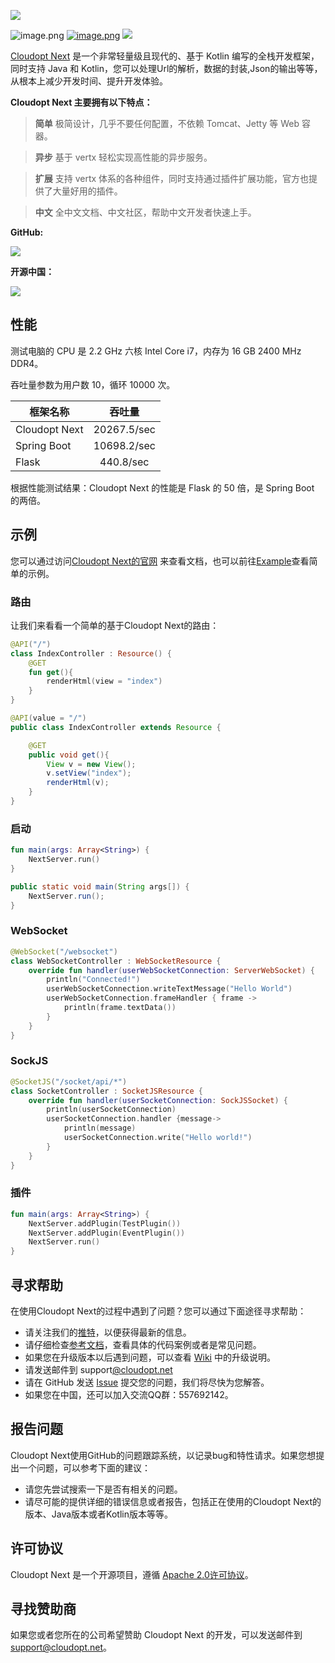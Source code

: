 ![](https://cdn.nlark.com/yuque/0/2020/svg/85774/1595148637950-b36f1541-1dd2-4732-bf5b-55a051782f21.svg#align=left&display=inline&height=50&margin=%5Bobject%20Object%5D&originHeight=132&originWidth=469&size=0&status=done&style=none&width=176)

![image.png](https://cdn.nlark.com/yuque/0/2020/png/85774/1596081097483-df48c14a-e8c6-4e49-98b7-88ec5334308c.png#align=left&display=inline&height=20&margin=%5Bobject%20Object%5D&name=image.png&originHeight=20&originWidth=98&size=2011&status=done&style=none&width=98) [![image.png](https://cdn.nlark.com/yuque/0/2020/png/85774/1596081503933-8696c94f-517e-4913-88f9-94cfb199f2f8.png#align=left&display=inline&height=20&margin=%5Bobject%20Object%5D&name=image.png&originHeight=20&originWidth=110&size=1557&status=done&style=none&width=110)](https://github.com/vert-x3/vertx-awesome) [![](https://cdn.nlark.com/yuque/0/2020/svg/85774/1596081628915-65fb4c2a-8aa6-432b-b13a-cf0f0193333e.svg#align=left&display=inline&height=20&margin=%5Bobject%20Object%5D&originHeight=20&originWidth=102&size=0&status=done&style=none&width=102)](https://github.com/KotlinBy/awesome-kotlin)

[Cloudopt Next](https://next.cloudopt.net/) 是一个非常轻量级且现代的、基于 Kotlin 编写的全栈开发框架，同时支持 Java 和
Kotlin，您可以处理Url的解析，数据的封装,Json的输出等等，从根本上减少开发时间、提升开发体验。

**Cloudopt Next 主要拥有以下特点：**


> **简单** 极简设计，几乎不要任何配置，不依赖 Tomcat、Jetty 等 Web 容器。



> **异步** 基于 vertx 轻松实现高性能的异步服务。



> **扩展** 支持 vertx 体系的各种组件，同时支持通过插件扩展功能，官方也提供了大量好用的插件。



> **中文** 全中文文档、中文社区，帮助中文开发者快速上手。



**GitHub:**

[![](https://cdn.nlark.com/yuque/0/2020/svg/85774/1596080492080-3dd8a1af-e65f-400b-a85a-23b70f5009a9.svg#align=left&display=inline&height=193&margin=%5Bobject%20Object%5D&originHeight=193&originWidth=442&size=0&status=done&style=none&width=442)](https://github.com/cloudoptlab/cloudopt-next)

**开源中国：**

![](https://cdn.nlark.com/yuque/0/2020/svg/85774/1596079972214-d0c5ce4d-3031-4b8f-9b96-0083f085e73e.svg#align=left&display=inline&height=257&margin=%5Bobject%20Object%5D&originHeight=324&originWidth=600&size=0&status=done&style=none&width=475)
[
](https://gitee.com/cloudopt/cloudopt-next)

## 性能

测试电脑的 CPU 是 2.2 GHz 六核 Intel Core i7，内存为 16 GB 2400 MHz DDR4。

吞吐量参数为用户数 10，循环 10000 次。

| 框架名称 | 吞吐量 |
| --- | :---: |
| Cloudopt Next | 20267.5/sec |
| Spring Boot | 10698.2/sec |
| Flask | 440.8/sec |

根据性能测试结果：Cloudopt Next 的性能是 Flask 的 50 倍，是 Spring Boot 的两倍。

## 示例

您可以通过访问[Cloudopt Next的官网](https://next.cloudopt.net)
来查看文档，也可以前往[Example](https://github.com/cloudoptlab/cloudopt-next-example)查看简单的示例。

### 路由

让我们来看看一个简单的基于Cloudopt Next的路由：

```kotlin
@API("/")
class IndexController : Resource() {
    @GET
    fun get(){
        renderHtml(view = "index")
    }
}
```

```java
@API(value = "/")
public class IndexController extends Resource {

    @GET
    public void get(){
        View v = new View();
        v.setView("index");
        renderHtml(v);
    }
}
```

### 启动

```kotlin
fun main(args: Array<String>) {
    NextServer.run()
}
```

```java
public static void main(String args[]) { 
    NextServer.run();
}
```

### WebSocket

```kotlin
@WebSocket("/websocket")
class WebSocketController : WebSocketResource {
    override fun handler(userWebSocketConnection: ServerWebSocket) {
        println("Connected!")
        userWebSocketConnection.writeTextMessage("Hello World")
        userWebSocketConnection.frameHandler { frame ->
            println(frame.textData())
        }
    }
}
```

### SockJS

```kotlin
@SocketJS("/socket/api/*")
class SocketController : SocketJSResource {
    override fun handler(userSocketConnection: SockJSSocket) {
        println(userSocketConnection)
        userSocketConnection.handler {message->
            println(message)
            userSocketConnection.write("Hello world!")
        }
    }
}
```

### 插件

```kotlin
fun main(args: Array<String>) {
    NextServer.addPlugin(TestPlugin())
    NextServer.addPlugin(EventPlugin())
    NextServer.run()
}
```

## 寻求帮助

在使用Cloudopt Next的过程中遇到了问题？您可以通过下面途径寻求帮助：

- 请关注我们的[推特](https://twitter.com/)，以便获得最新的信息。
- 请仔细检查[参考文档](https://next.cloudopt.net)，查看具体的代码案例或者是常见问题。
- 如果您在升级版本以后遇到问题，可以查看 [Wiki](https://github.com/cloudoptlab/cloudopt-next/wiki) 中的升级说明。
- 请发送邮件到 support[@cloudopt.net ](/cloudopt.net )
- 请在 GitHub 发送 [Issue](https://github.com/cloudoptlab/cloudopt-next/issues) 提交您的问题，我们将尽快为您解答。
- 如果您在中国，还可以加入交流QQ群：557692142。

## 报告问题

Cloudopt Next使用GitHub的问题跟踪系统，以记录bug和特性请求。如果您想提出一个问题，可以参考下面的建议：

- 请您先尝试搜索一下是否有相关的问题。
- 请尽可能的提供详细的错误信息或者报告，包括正在使用的Cloudopt Next的版本、Java版本或者Kotlin版本等等。

## 许可协议

Cloudopt Next 是一个开源项目，遵循 [Apache 2.0许可协议](http://www.apache.org/licenses/LICENSE-2.0.html)。

## 寻找赞助商

如果您或者您所在的公司希望赞助 Cloudopt Next 的开发，可以发送邮件到 support@cloudopt.net。
